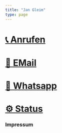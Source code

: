 ```yaml
---
title: "Jan Gleim"
type: page
---
```


<p style="text-align:center">

# [📞 Anrufen](tel:+4917640426400)
# [📧 EMail](mailto:jan@nox.kiwi)
# [📝 Whatsapp](https://wa.me/4917640426400)
# [⚙️ Status](https://status.nox.kiwi)
### Impressum

</p>